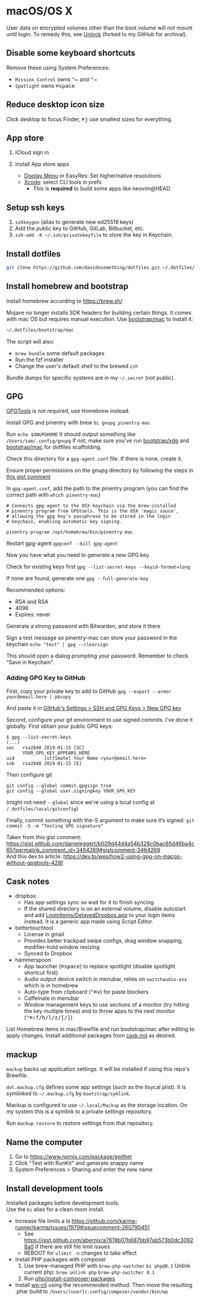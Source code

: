 # macOS/OS X

User data on encrypted volumes other than the boot volume will not mount until
login. To remedy this, see [Unlock] (forked to my GitHub for archival).

## Disable some keyboard shortcuts

Remove these using System Preferences:

- `Mission Control` owns <kbd>⌃</kbd><kbd>←</kbd> and <kbd>⌃</kbd><kbd>→</kbd>
- `Spotlight` owns <kbd>⌘</kbd><kbd>space</kbd>

## Reduce desktop icon size

Click desktop to focus Finder, <kbd>⌘</kbd><kbd>j</kbd> use smallest sizes for
everything.

## App store

1. iCloud sign in
1. Install App store apps

   - [Display Menu] or EasyRes: Set higher/native resolutions
   - [Xcode]: select CLI tools in prefs
     - This is **required** to build some apps like neovim@HEAD

## Setup ssh keys

1. `sshkeygen` (alias to generate new ed25519 keys)
1. Add the public key to GitHub, GitLab, Bitbucket, etc.
1. `ssh-add -K ~/.ssh/privatekeyfile` to store the key in Keychain.

## Install dotfiles

```sh
git clone https://github.com/davidosomething/dotfiles.git ~/.dotfiles/
```

## Install homebrew and bootstrap

Install homebrew according to <https://brew.sh/>.

Mojave no longer installs SDK headers for building certain things. It comes
with mac OS but requires manual execution. Use
[bootstrap/mac](../bootstrap/mac) to install it:

```sh
~/.dotfiles/bootstrap/mac
```

The script will also:

- `brew bundle` some default packages
- Run the fzf installer
- Change the user's default shell to the brewed `zsh`

Bundle dumps for specific systems are in my `~/.secret` (not public).


## GPG

[GPGTools](https://gpgtools.org/) is not required, use Homebrew instead.

Install GPG and pinentry with brew
`bi gnupg pinentry-mac`

Run `echo $GNUPGHOME`
It should output something like `/Users/sam/.config/gnupg`
If not, make sure you've run [bootstrap/xdg](../bootstrap/xdg) and [bootstrap/mac](../bootstrap/mac) for dotfiles
scaffolding.

Check this directory for a `gpg-agent.conf` file. If there is none, create it.

Ensure proper permissions on the gnupg directory by following the steps in
[this gist
comment](https://gist.github.com/oseme-techguy/bae2e309c084d93b75a9b25f49718f85?permalink_comment_id=4198726#gistcomment-4198726)

In `gpg-agent.conf`, add the path to the pinentry program (you can find the correct path
with `which pinentry-mac`)

```
# Connects gpg-agent to the OSX keychain via the brew-installed
# pinentry program from GPGtools. This is the OSX 'magic sauce',
# allowing the gpg key's passphrase to be stored in the login
# keychain, enabling automatic key signing.

pinentry-program /opt/homebrew/bin/pinentry-mac
```

Restart gpg-agent
`gpgconf --kill gpg-agent`

Now you have what you need to generate a new GPG key

Check for existing keys first
`gpg --list-secret-keys --keyid-format=long`

If none are found, generate one
`gpg --full-generate-key`

Recommended options:

- RSA and RSA
- 4096
- Expires: never

Generate a strong password with Bitwarden, and store it there

Sign a test message so pinentry-mac can store your password in the keychain
`echo "test" | gpg --clearsign`

This should open a dialog prompting your password. Remember to check “Save in Keychain”.


### Adding GPG Key to GitHub

First, copy your private key to add to GitHub
`gpg --export --armor your@email.here | pbcopy`

And paste it in [GitHub's Settings > SSH and GPG Keys > New GPG
key](https://github.com/settings/gpg/new)

Second, configure your git environment to use signed commits. I’ve done it globally. First obtain your public GPG keys:

```
$ gpg --list-secret-keys
(...)
sec   rsa2048 2019-01-15 [SC]
      YOUR_GPG_KEY_APPEARS_HERE
uid           [ultimate] Your Name <your@email.here>
ssb   rsa2048 2019-01-15 [E]
```

Then configure git

```
git config --global commit.gpgsign true
git config --global user.signingkey YOUR_GPG_KEY
```
(might not need `--global` since we're using a local config at
`/.dotfiles/local/gitconfig`)

Finally, commit something with the-S argument to make sure it’s signed:
`git commit -S -m "Testing GPG signature"`

Taken from this gist comment: <https://gist.github.com/danieleggert/b029d44d4a54b328c0bac65d46ba4c65?permalink_comment_id=3464269#gistcomment-3464269>  
And this dev.to article: <https://dev.to/wes/how2-using-gpg-on-macos-without-gpgtools-428f>


## Cask notes

- dropbox
  - Has app settings sync so wait for it to finish syncing.
  - If the shared directory is on an external volume, disable autostart and
    add [LoginItems/DelayedDropbox.app](LoginItems/DelayedDropbox.app) to
    your login items instead. It is a generic app made using Script Editor.
- bettertouchtool
  - License in gmail
  - Provides better trackpad swipe configs, drag window snapping,
    modifier-hold window resizing
  - Synced to Dropbox
- hammerspoon
  - App launcher (<kbd>⌘</kbd><kbd>space</kbd>) to replace spotlight
    (disable spotlight shortcut first)
  - Audio output device switch in menubar, relies on `switchaudio-osx` which
    is in homebrew
  - Auto-type from clipboard (<kbd>⌃</kbd><kbd>⌘</kbd><kbd>v</kbd>) for
    paste blockers
  - Caffeinate in menubar
  - Window management keys to use sections of a monitor (try hitting the key
    multiple times) and to throw apps to the next monitor
    (<kbd>⌃</kbd><kbd>⌘</kbd><kbd>⇧</kbd><kbd>f/h/l/z/[/]</kbd>)

List Homebrew items in mac/Brewfile and run bootstrap/mac after editing to
apply changes. Install additional packages from [cask.md](./cask.md) as
desired.

## mackup

`mackup` backs up application settings. It will be installed if using this
repo's Brewfile.

`dot.mackup.cfg` defines some app settings (such as the itsycal plist). It is
symlinked to `~/.mackup.cfg` by `bootstrap/symlink`.

Mackup is configured to use `~/.local/Mackup` as the storage location. On my
system this is a symlink to a private settings repository.

Run `mackup restore` to restore settings from that repository.

## Name the computer

1. Go to https://www.npmjs.com/package/epithet
2. Click "Test with RunKit" and generate snappy name
3. System Preferences > Sharing and enter the new name

## Install development tools

Installed packages before development tools.  
Use the `bi` alias for a clean room install.

- Increase file limits a la
  <https://github.com/karma-runner/karma/issues/1979#issuecomment-260790451>
  - See <https://gist.github.com/abernix/a7619b07b687bb97ab573b0dc30928a0>
    if there are still file limit issues
  - REBOOT for `ulimit -n` changes to take effect
- Install PHP packages with composer
  1. Use brew-managed PHP with `brew-php-switcher`
  `bi php@8.1`
  Unlink current php: `brew unlink php`
  `brew-php-switcher 8.1`
  1. Run [php/install-composer-packages](../php/install-composer-packages)
- Install
  [wp-cli](https://make.wordpress.org/cli/handbook/guides/installing/#recommended-installation)
  using the recommended method. Then move the resulting .phar build to
  `/Users/[user]/.config/composer/vendor/bin/wp`

[unlock]: https://github.com/davidosomething/Unlock
[Display Menu]: https://apps.apple.com/us/app/display-menu/id549083868?mt=12
[Xcode]: https://apps.apple.com/us/app/xcode/id497799835?mt=12
